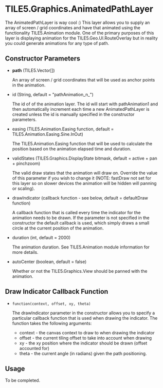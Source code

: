 TILE5.Graphics.AnimatedPathLayer
================================

The AnimatedPathLayer is way cool :)  This layer allows you to supply an array of screen / grid coordinates and have that animated using the functionality TILE5.Animation module.  One of the primary purposes of this layer is displaying animation for the TILE5.Geo.UI.RouteOverlay but in reality you could generate animations for any type of path.

Constructor Parameters
----------------------

- __path__ (TILE5.Vector[])

	An array of screen / grid coordinates that will be used as anchor points in the animation.
	
- id (String, default = "pathAnimation_n_")

	The id of of the animation layer.  The id will start with pathAnimation1 and then automatically increment each time a new AnimatedPathLayer is created unless the id is manually specified in the constructor parameters.
	
- easing (TILE5.Animation.Easing function, default = TILE5.Animation.Easing.Sine.InOut)

	The TILE5.Animation.Easing function that will be used to calculate the position based on the animation elapsed time and duration.
	
- validStates (TILE5.Graphics.DisplayState bitmask, default = active + pan + pinchzoom)

	The valid draw states that the animation will draw on.  Override the value of this parameter if you wish to change it (NOTE: fastDraw not set for this layer so on slower devices the animation will be hidden will panning or scaling).
	
- drawIndicator (callback function - see below, default = defaultDraw function)

	A callback function that is called every time the indicator for the animation needs to be drawn.  If the parameter is not specified in the constructor the default callback is used, which simply draws a small circle at the current position of the animation.
	
- duration (int, default = 2000)

	The animation duration.  See TILE5.Animation module information for more details.
	
- autoCenter (boolean, default = false)

	Whether or not the TILE5.Graphics.View should be panned with the animation.
	
Draw Indicator Callback Function
--------------------------------

- `function(context, offset, xy, theta)`

	The drawIndicator parameter in the constructor allows you to specify a particular callback function that is used when drawing the indicator.  The function takes the following arguments:
	
	- context - the canvas context to draw to when drawing the indicator
	- offset - the current tiling offset to take into account when drawing
	- xy - the xy position where the indicator should be drawn (offset accounted for)
	- theta - the current angle (in radians) given the path positioning.
	
Usage
-----

To be completed.

	